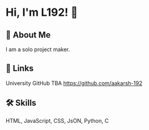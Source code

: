
# Hi, I'm L192! 👋


## 🚀 About Me
I am a solo project maker.
## 🔗 Links
University GitHub
TBA
https://github.com/aakarsh-192
## 🛠 Skills
HTML, JavaScript, CSS, JsON, Python, C 

